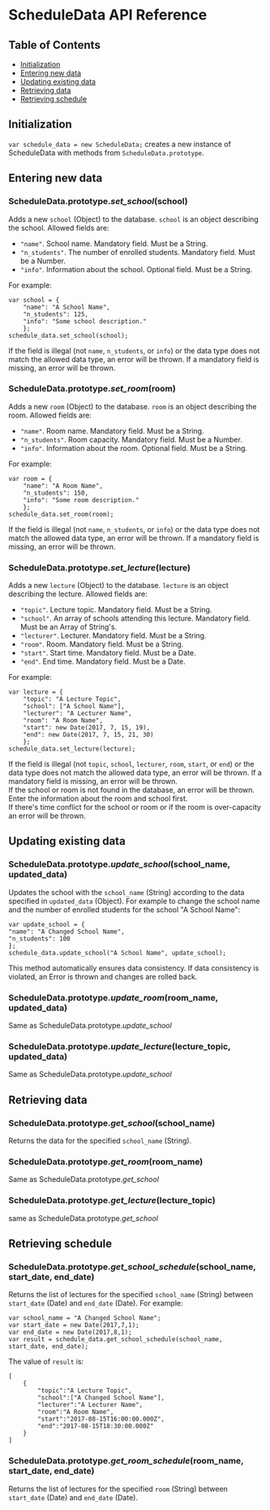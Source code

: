 # ScheduleData API Reference

## Table of Contents

* [Initialization](#initialization)
* [Entering new data](#entering-new-data)   
* [Updating existing data](#updating-existing-data)
* [Retrieving data](#retrieving-data) 
* [Retrieving schedule](#retrieving-schedule) 

## Initialization 
`var schedule_data = new ScheduleData;` creates a new instance of ScheduleData with methods from `ScheduleData.prototype`.

## Entering new data 

### ScheduleData.prototype.*set_school*(school)  

Adds a new `school` (Object) to the database. `school` is an object describing the school. Allowed fields are:
 * `"name"`. School name. Mandatory field. Must be a String.
 * `"n_students"`. The number of enrolled students. Mandatory field. Must be a Number.
 * `"info"`. Information about the school. Optional field. Must be a String.

For example:  
```
var school = {
    "name": "A School Name", 
    "n_students": 125, 
    "info": "Some school description."
    };  
schedule_data.set_school(school);
```  

If the field is illegal (not `name`, `n_students`, or `info`) or the data type does not match the allowed data type, an error will be thrown. If a mandatory field is missing, an error will be thrown.

### ScheduleData.prototype.*set_room*(room)

Adds a new `room` (Object) to the database. `room` is an object describing the room. Allowed fields are:
 * `"name"`. Room name. Mandatory field. Must be a String.
 * `"n_students"`. Room capacity. Mandatory field. Must be a Number.
 * `"info"`. Information about the room. Optional field. Must be a String.

For example:  
```
var room = {
    "name": "A Room Name", 
    "n_students": 150, 
    "info": "Some room description."
    };  
schedule_data.set_room(room);
```  

If the field is illegal (not `name`, `n_students`, or `info`) or the data type does not match the allowed data type, an error will be thrown. If a mandatory field is missing, an error will be thrown.

### ScheduleData.prototype.*set_lecture*(lecture)

Adds a new `lecture` (Object) to the database. `lecture` is an object describing the lecture. Allowed fields are:
 * `"topic"`. Lecture topic. Mandatory field. Must be a String.
 * `"school"`. An array of schools attending this lecture. Mandatory field. Must be an Array of String's.
 * `"lecturer"`. Lecturer. Mandatory field. Must be a String.
 * `"room"`. Room. Mandatory field. Must be a String.
 * `"start"`. Start time. Mandatory field. Must be a Date.
 * `"end"`. End time. Mandatory field. Must be a Date.

For example:  
```
var lecture = {
    "topic": "A Lecture Topic", 
    "school": ["A School Name"], 
    "lecturer": "A Lecturer Name", 
    "room": "A Room Name", 
    "start": new Date(2017, 7, 15, 19), 
    "end": new Date(2017, 7, 15, 21, 30)
    };  
schedule_data.set_lecture(lecture);
```  

If the field is illegal (not `topic`, `school`, `lecturer`, `room`, `start`, or `end`) or the data type does not match the allowed data type, an error will be thrown. If a mandatory field is missing, an error will be thrown.  
If the school or room is not found in the database, an error will be thrown. Enter the information about the room and school first.  
If there's time conflict for the school or room or if the room is over-capacity an error will be thrown.

## Updating existing data  
### ScheduleData.prototype.*update_school*(school_name, updated_data)

Updates the school with the `school_name` (String) according to the data specified in `updated_data` (Object). For example to change the school name and the number of enrolled students for the school "A School Name":

```
var update_school = {
"name": "A Changed School Name",
"n_students": 100
};
schedule_data.update_school("A School Name", update_school);
```
This method automatically ensures data consistency. If data consistency is violated, an Error is thrown and changes are rolled back.

### ScheduleData.prototype.*update_room*(room_name, updated_data)  
Same as ScheduleData.prototype.*update_school*

### ScheduleData.prototype.*update_lecture*(lecture_topic, updated_data)  
Same as ScheduleData.prototype.*update_school*

## Retrieving data  
### ScheduleData.prototype.*get_school*(school_name)
Returns the data for the specified `school_name` (String).

### ScheduleData.prototype.*get_room*(room_name)
Same as ScheduleData.prototype.*get_school*

### ScheduleData.prototype.*get_lecture*(lecture_topic)
same as ScheduleData.prototype.*get_school*

## Retrieving schedule

### ScheduleData.prototype.*get_school_schedule*(school_name, start_date, end_date)   
Returns the list of lectures for the specified `school_name` (String) between `start_date` (Date) and `end_date` (Date). For example:
```
var school_name = "A Changed School Name";
var start_date = new Date(2017,7,1);
var end_date = new Date(2017,8,1);
var result = schedule_data.get_school_schedule(school_name, start_date, end_date);
```
The value of `result` is:
```
[
    {
        "topic":"A Lecture Topic",
        "school":["A Changed School Name"],
        "lecturer":"A Lecturer Name",
        "room":"A Room Name",
        "start":"2017-08-15T16:00:00.000Z",
        "end":"2017-08-15T18:30:00.000Z"
    }
]
```

### ScheduleData.prototype.*get_room_schedule*(room_name, start_date, end_date)  
Returns the list of lectures for the specified `room` (String) between `start_date` (Date) and `end_date` (Date).